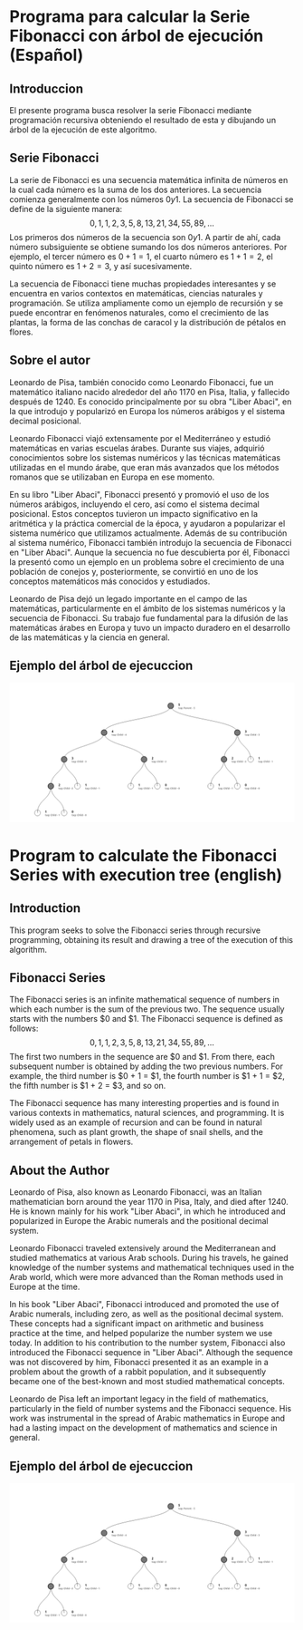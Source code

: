 # Programa para calcular la Serie Fibonacci con árbol de ejecución  (Español)

## Introduccion

El presente programa busca resolver la serie Fibonacci mediante programación recursiva obteniendo el resultado de esta y dibujando un árbol de la ejecución de este algoritmo.

## Serie Fibonacci

La serie de Fibonacci es una secuencia matemática infinita de números en la cual cada número es la suma de los dos anteriores. La secuencia comienza generalmente con los números $0 y 1$.
La secuencia de Fibonacci se define de la siguiente manera:
$$0, 1, 1, 2, 3, 5, 8, 13, 21, 34, 55, 89, ...$$
Los primeros dos números de la secuencia son $0 y 1$. A partir de ahí, cada número subsiguiente se obtiene sumando los dos números anteriores. Por ejemplo, el tercer número es $0 + 1 = 1$, el cuarto número es $1 + 1 = 2$, el quinto número es $1 + 2 = 3$, y así sucesivamente.

La secuencia de Fibonacci tiene muchas propiedades interesantes y se encuentra en varios contextos en matemáticas, ciencias naturales y programación. Se utiliza ampliamente como un ejemplo de recursión y se puede encontrar en fenómenos naturales, como el crecimiento de las plantas, la forma de las conchas de caracol y la distribución de pétalos en flores.

## Sobre el autor

Leonardo de Pisa, también conocido como Leonardo Fibonacci, fue un matemático italiano nacido alrededor del año 1170 en Pisa, Italia, y fallecido después de 1240. Es conocido principalmente por su obra "Liber Abaci", en la que introdujo y popularizó en Europa los números arábigos y el sistema decimal posicional.

Leonardo Fibonacci viajó extensamente por el Mediterráneo y estudió matemáticas en varias escuelas árabes. Durante sus viajes, adquirió conocimientos sobre los sistemas numéricos y las técnicas matemáticas utilizadas en el mundo árabe, que eran más avanzados que los métodos romanos que se utilizaban en Europa en ese momento.

En su libro "Liber Abaci", Fibonacci presentó y promovió el uso de los números arábigos, incluyendo el cero, así como el sistema decimal posicional. Estos conceptos tuvieron un impacto significativo en la aritmética y la práctica comercial de la época, y ayudaron a popularizar el sistema numérico que utilizamos actualmente.
Además de su contribución al sistema numérico, Fibonacci también introdujo la secuencia de Fibonacci en "Liber Abaci". Aunque la secuencia no fue descubierta por él, Fibonacci la presentó como un ejemplo en un problema sobre el crecimiento de una población de conejos y, posteriormente, se convirtió en uno de los conceptos matemáticos más conocidos y estudiados.

Leonardo de Pisa dejó un legado importante en el campo de las matemáticas, particularmente en el ámbito de los sistemas numéricos y la secuencia de Fibonacci. Su trabajo fue fundamental para la difusión de las matemáticas árabes en Europa y tuvo un impacto duradero en el desarrollo de las matemáticas y la ciencia en general.

## Ejemplo del árbol de ejecuccion
![Ejemplo arbol de ejecucion](asserts/fibbonaci.png)


# Program to calculate the Fibonacci Series with execution tree (english)

## Introduction

This program seeks to solve the Fibonacci series through recursive programming, obtaining its result and drawing a tree of the execution of this algorithm.

## Fibonacci Series

The Fibonacci series is an infinite mathematical sequence of numbers in which each number is the sum of the previous two. The sequence usually starts with the numbers $0 and $1.
The Fibonacci sequence is defined as follows:
$$0, 1, 1, 2, 3, 5, 8, 13, 21, 34, 55, 89, ...$$
The first two numbers in the sequence are $0 and $1. From there, each subsequent number is obtained by adding the two previous numbers. For example, the third number is $0 + 1 = $1, the fourth number is $1 + 1 = $2, the fifth number is $1 + 2 = $3, and so on.

The Fibonacci sequence has many interesting properties and is found in various contexts in mathematics, natural sciences, and programming. It is widely used as an example of recursion and can be found in natural phenomena, such as plant growth, the shape of snail shells, and the arrangement of petals in flowers.

## About the Author

Leonardo of Pisa, also known as Leonardo Fibonacci, was an Italian mathematician born around the year 1170 in Pisa, Italy, and died after 1240. He is known mainly for his work "Liber Abaci", in which he introduced and popularized in Europe the Arabic numerals and the positional decimal system.

Leonardo Fibonacci traveled extensively around the Mediterranean and studied mathematics at various Arab schools. During his travels, he gained knowledge of the number systems and mathematical techniques used in the Arab world, which were more advanced than the Roman methods used in Europe at the time.

In his book "Liber Abaci", Fibonacci introduced and promoted the use of Arabic numerals, including zero, as well as the positional decimal system. These concepts had a significant impact on arithmetic and business practice at the time, and helped popularize the number system we use today.
In addition to his contribution to the number system, Fibonacci also introduced the Fibonacci sequence in "Liber Abaci". Although the sequence was not discovered by him, Fibonacci presented it as an example in a problem about the growth of a rabbit population, and it subsequently became one of the best-known and most studied mathematical concepts.

Leonardo de Pisa left an important legacy in the field of mathematics, particularly in the field of number systems and the Fibonacci sequence. His work was instrumental in the spread of Arabic mathematics in Europe and had a lasting impact on the development of mathematics and science in general.
## Ejemplo del árbol de ejecuccion
![Ejemplo arbol de ejecucion](asserts/fibbonaci.png)
